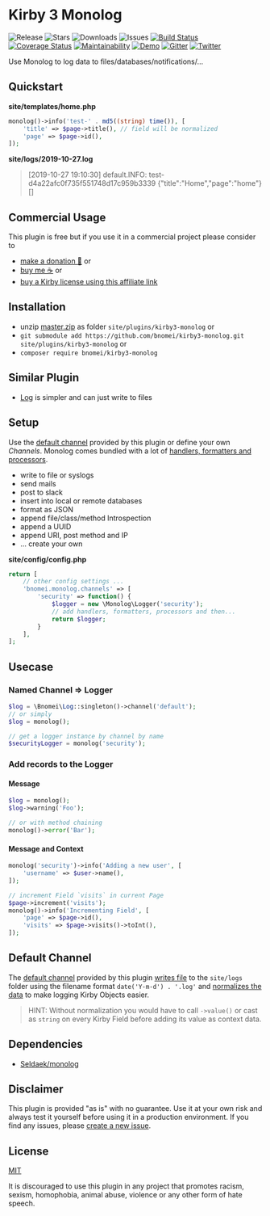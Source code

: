 # Kirby 3 Monolog

![Release](https://flat.badgen.net/packagist/v/bnomei/kirby3-monolog?color=ae81ff)
![Stars](https://flat.badgen.net/packagist/ghs/bnomei/kirby3-monolog?color=272822)
![Downloads](https://flat.badgen.net/packagist/dt/bnomei/kirby3-monolog?color=272822)
![Issues](https://flat.badgen.net/packagist/ghi/bnomei/kirby3-monolog?color=e6db74)
[![Build Status](https://flat.badgen.net/travis/bnomei/kirby3-monolog)](https://travis-ci.com/bnomei/kirby3-monolog)
[![Coverage Status](https://flat.badgen.net/coveralls/c/github/bnomei/kirby3-monolog)](https://coveralls.io/github/bnomei/kirby3-monolog) 
[![Maintainability](https://flat.badgen.net/codeclimate/maintainability/bnomei/kirby3-monolog)](https://codeclimate.com/github/bnomei/kirby3-monolog) 
[![Demo](https://flat.badgen.net/badge/website/examples?color=f92672)](https://kirby3-plugins.bnomei.com/monolog) 
[![Gitter](https://flat.badgen.net/badge/gitter/chat?color=982ab3)](https://gitter.im/bnomei-kirby-3-plugins/community) 
[![Twitter](https://flat.badgen.net/badge/twitter/bnomei?color=66d9ef)](https://twitter.com/bnomei)

Use Monolog to log data to files/databases/notifications/...


## Quickstart

**site/templates/home.php**
```php
monolog()->info('test-' . md5((string) time()), [
    'title' => $page->title(), // field will be normalized
    'page' => $page->id(),
]);
```

**site/logs/2019-10-27.log**
> [2019-10-27 19:10:30] default.INFO: test-d4a22afc0f735f551748d17c959b3339 {"title":"Home","page":"home"} []

## Commercial Usage

This plugin is free but if you use it in a commercial project please consider to 
- [make a donation 🍻](https://www.paypal.me/bnomei/5) or
- [buy me ☕](https://buymeacoff.ee/bnomei) or
- [buy a Kirby license using this affiliate link](https://a.paddle.com/v2/click/1129/35731?link=1170)

## Installation

- unzip [master.zip](https://github.com/bnomei/kirby3-monolog/archive/master.zip) as folder `site/plugins/kirby3-monolog` or
- `git submodule add https://github.com/bnomei/kirby3-monolog.git site/plugins/kirby3-monolog` or
- `composer require bnomei/kirby3-monolog`

## Similar Plugin

- [Log](https://github.com/bvdputte/kirby-log) is simpler and can just write to files

## Setup

Use the [default channel](https://github.com/bnomei/kirby3-monolog/blob/master/index.php#L11) provided by this plugin or define your own *Channels*. Monolog comes bundled with a lot of [handlers, formatters and processors](https://github.com/Seldaek/monolog/blob/master/doc/02-handlers-formatters-processors.md).

- write to file or syslogs
- send mails
- post to slack
- insert into local or remote databases
- format as JSON
- append file/class/method Introspection
- append a UUID
- append URI, post method and IP
- ... create your own

**site/config/config.php**
```php
return [
    // other config settings ...
    'bnomei.monolog.channels' => [
        'security' => function() {
            $logger = new \Monolog\Logger('security');
            // add handlers, formatters, processors and then...
            return $logger; 
        }
    ],
];
``` 

## Usecase

### Named Channel => Logger

```php
$log = \Bnomei\Log::singleton()->channel('default');
// or simply
$log = monolog();

// get a logger instance by channel by name
$securityLogger = monolog('security');
```

### Add records to the Logger

#### Message
```php
$log = monolog();
$log->warning('Foo');

// or with method chaining
monolog()->error('Bar');
```

#### Message and Context
```php
monolog('security')->info('Adding a new user', [
    'username' => $user->name(),
]);

// increment Field `visits` in current Page
$page->increment('visits');
monolog()->info('Incrementing Field', [
    'page' => $page->id(),
    'visits' => $page->visits()->toInt(),
]);
```

## Default Channel

The [default channel](https://github.com/bnomei/kirby3-monolog/blob/master/index.php#L11) provided by this plugin [writes file](https://github.com/Seldaek/monolog/blob/master/src/Monolog/Handler/StreamHandler.php) to the `site/logs` folder using the filename format `date('Y-m-d') . '.log'` and [normalizes the data](hhttps://github.com/bnomei/kirby3-monolog/blob/master/classes/KirbyFormatter.php) to make logging Kirby Objects easier.

> HINT: Without normalization you would have to call `->value()` or cast as `string` on every Kirby Field before adding its value as context data.

## Dependencies

- [Seldaek/monolog](https://github.com/Seldaek/monolog)

## Disclaimer

This plugin is provided "as is" with no guarantee. Use it at your own risk and always test it yourself before using it in a production environment. If you find any issues, please [create a new issue](https://github.com/bnomei/kirby3-monolog/issues/new).

## License

[MIT](https://opensource.org/licenses/MIT)

It is discouraged to use this plugin in any project that promotes racism, sexism, homophobia, animal abuse, violence or any other form of hate speech.
